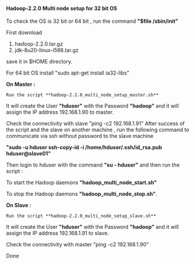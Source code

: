 #### Hadoop-2.2.0 Multi node setup for 32 bit OS

To check the OS is 32 bit or 64 bit , run the command **"$file /sbin/init"**

First download 

1. hadoop-2.2.0.tar.gz 
2. jdk-8u20-linux-i586.tar.gz 

save it in $HOME directory.

For 64 bit OS install
"sudo apt-get install ia32-libs"

**On Master :**

	Run the script **hadoop-2.2.0_multi_node_setup_master.sh**
It will create the User **"hduser"** with the Password **"hadoop"** and it will assign the IP 
address 192.168.1.90 to master.

Check the connectivity with slave "ping -c2 192.168.1.91"
After success of the script and the slave on another machine , run the following command to communicate 
via ssh without password to the slave machine 

**"sudo -u hduser ssh-copy-id -i /home/hduser/.ssh/id_rsa.pub hduser@slave01"**

Then login to hduser with the command
**"su - hduser"**
and then run the script : 

To start the Hadoop daemons **"hadoop_multi_node_start.sh"**

To stop the Hadoop daemons  **"hadoop_multi_node_stop.sh"**.



**On Slave :**

	Run the script **hadoop-2.2.0_multi_node_setup_slave.sh**
It will create the User **"hduser"** with the Password **"hadoop"** and it will assign the IP 
address 192.168.1.91 to slave.

Check the connectivity with master "ping -c2 192.168.1.90"


Done


